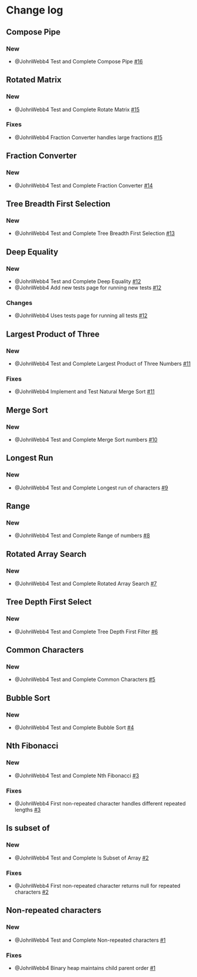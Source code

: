 # Change log
## Compose Pipe
### New
- @JohnWebb4 Test and Complete Compose Pipe [#16](https://github.com/JohnWebb4/hrr31-toy-problems/pull/16)
## Rotated Matrix
### New
- @JohnWebb4 Test and Complete Rotate Matrix [#15](https://github.com/JohnWebb4/hrr31-toy-problems/pull/15)
### Fixes
- @JohnWebb4 Fraction Converter handles large fractions [#15](https://github.com/JohnWebb4/hrr31-toy-problems/pull/15)
## Fraction Converter
### New
- @JohnWebb4 Test and Complete Fraction Converter [#14](https://github.com/JohnWebb4/hrr31-toy-problems/pull/14)
## Tree Breadth First Selection
### New
- @JohnWebb4 Test and Complete Tree Breadth First Selection [#13](https://github.com/JohnWebb4/hrr31-toy-problems/pull/13)
## Deep Equality
### New
- @JohnWebb4 Test and Complete Deep Equality [#12](https://github.com/JohnWebb4/hrr31-toy-problems/pull/12)
- @JohnWebb4 Add new tests page for running new tests [#12](https://github.com/JohnWebb4/hrr31-toy-problems/pull/12)
### Changes
- @JohnWebb4 Uses tests page for running all tests [#12](https://github.com/JohnWebb4/hrr31-toy-problems/pull/12)
## Largest Product of Three
### New
- @JohnWebb4 Test and Complete Largest Product of Three Numbers [#11](https://github.com/JohnWebb4/hrr31-toy-problems/pull/11)
### Fixes
- @JohnWebb4 Implement and Test Natural Merge Sort [#11](https://github.com/JohnWebb4/hrr31-toy-problems/pull/11)
## Merge Sort
### New
- @JohnWebb4 Test and Complete Merge Sort numbers [#10](https://github.com/JohnWebb4/hrr31-toy-problems/pull/10)
## Longest Run
### New
- @JohnWebb4 Test and Complete Longest run of characters [#9](https://github.com/JohnWebb4/hrr31-toy-problems/pull/9)
## Range
### New
- @JohnWebb4 Test and Complete Range of numbers [#8](https://github.com/JohnWebb4/hrr31-toy-problems/pull/8)
## Rotated Array Search
### New
- @JohnWebb4 Test and Complete Rotated Array Search [#7](https://github.com/JohnWebb4/hrr31-toy-problems/pull/7)
## Tree Depth First Select
### New
- @JohnWebb4 Test and Complete Tree Depth First Filter [#6](https://github.com/JohnWebb4/hrr31-toy-problems/pull/6)
## Common Characters
### New
- @JohnWebb4 Test and Complete Common Characters [#5](https://github.com/JohnWebb4/hrr31-toy-problems/pull/5)
## Bubble Sort
### New
- @JohnWebb4 Test and Complete Bubble Sort [#4](https://github.com/JohnWebb4/hrr31-toy-problems/pull/4)
## Nth Fibonacci
### New
- @JohnWebb4 Test and Complete Nth Fibonacci [#3](https://github.com/JohnWebb4/hrr31-toy-problems/pull/3)
### Fixes
- @JohnWebb4 First non-repeated character handles different repeated lengths [#3](https://github.com/JohnWebb4/hrr31-toy-problems/pull/3)
## Is subset of
### New
- @JohnWebb4 Test and Complete Is Subset of Array [#2](https://github.com/JohnWebb4/hrr31-toy-problems/pull/2)
### Fixes
- @JohnWebb4 First non-repeated character returns null for repeated characters [#2](https://github.com/JohnWebb4/hrr31-toy-problems/pull/2)
## Non-repeated characters
### New
- @JohnWebb4 Test and Complete Non-repeated characters [#1](https://github.com/JohnWebb4/hrr31-toy-problems/pull/1)
### Fixes
- @JohnWebb4 Binary heap maintains child parent order [#1]((https://github.com/JohnWebb4/hrr31-toy-problems/pull/1))